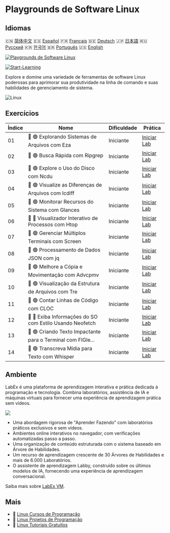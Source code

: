 # Playgrounds de Software Linux

## Idiomas

🇨🇳 [简体中文](README_zh.md) 🇪🇸 [Español](README_es.md) 🇫🇷 [Français](README_fr.md) 🇩🇪 [Deutsch](README_de.md) 🇯🇵 [日本語](README_ja.md) 🇷🇺 [Русский](README_ru.md) 🇰🇷 [한국어](README_ko.md) 🇧🇷 [Português](README_pt.md) 🇺🇸 [English](README.md) 

[![Playgrounds de Software Linux](https://cover-creator.labex.io/linux-software-playgrounds.png?lang=pt)](https://labex.io/pt/courses/linux-software-playgrounds)

[![Start-Learning](https://img.shields.io/badge/Start-Learning-whitesmoke?style=for-the-badge)](https://labex.io/pt/courses/linux-software-playgrounds)

Explore e domine uma variedade de ferramentas de software Linux poderosas para aprimorar sua produtividade na linha de comando e suas habilidades de gerenciamento de sistema.

![Linux](https://img.shields.io/badge/Linux-whitesmoke?style=for-the-badge&logo=linux)


## Exercícios

|   Índice | Nome                                                        | Dificuldade   | Prática                                                                                                                          |
|----------|-------------------------------------------------------------|---------------|----------------------------------------------------------------------------------------------------------------------------------|
|       01 | 📖 🟢 Explorando Sistemas de Arquivos com Eza               | Iniciante     | <a target='_blank' href='https://labex.io/pt/tutorials/linux-exploring-file-systems-with-eza-295948'>Iniciar Lab</a>             |
|       02 | 📖 🟢 Busca Rápida com Ripgrep                              | Iniciante     | <a target='_blank' href='https://labex.io/pt/tutorials/linux-fast-searching-with-ripgrep-384504'>Iniciar Lab</a>                 |
|       03 | 📖 🟢 Explore o Uso do Disco com Ncdu                       | Iniciante     | <a target='_blank' href='https://labex.io/pt/tutorials/linux-explore-disk-usage-with-ncdu-296141'>Iniciar Lab</a>                |
|       04 | 📖 🟢 Visualize as Diferenças de Arquivos com Icdiff        | Iniciante     | <a target='_blank' href='https://labex.io/pt/tutorials/linux-visualize-file-differences-with-icdiff-272381'>Iniciar Lab</a>      |
|       05 | 📖 🟢 Monitorar Recursos do Sistema com Glances             | Iniciante     | <a target='_blank' href='https://labex.io/pt/tutorials/linux-monitor-system-resources-with-glances-384503'>Iniciar Lab</a>       |
|       06 | 📖 🔵 Visualizador Interativo de Processos com Htop         | Iniciante     | <a target='_blank' href='https://labex.io/pt/tutorials/linux-interactive-process-viewer-with-htop-271667'>Iniciar Lab</a>        |
|       07 | 📖 🟢 Gerenciar Múltiplos Terminais com Screen              | Iniciante     | <a target='_blank' href='https://labex.io/pt/tutorials/linux-manage-multiple-terminals-with-screen-271827'>Iniciar Lab</a>       |
|       08 | 📖 🟢 Processamento de Dados JSON com jq                    | Iniciante     | <a target='_blank' href='https://labex.io/pt/tutorials/linux-json-data-processing-with-jq-279945'>Iniciar Lab</a>                |
|       09 | 📖 🟢 Melhore a Cópia e Movimentação com Advcpmv            | Iniciante     | <a target='_blank' href='https://labex.io/pt/tutorials/linux-enhance-copying-and-moving-with-advcpmv-295937'>Iniciar Lab</a>     |
|       10 | 📖 🟢 Visualização da Estrutura de Arquivos com Tre         | Iniciante     | <a target='_blank' href='https://labex.io/pt/tutorials/linux-file-structure-visualization-with-tre-384505'>Iniciar Lab</a>       |
|       11 | 📖 🟢 Contar Linhas de Código com CLOC                      | Iniciante     | <a target='_blank' href='https://labex.io/pt/tutorials/linux-count-lines-of-code-with-cloc-273383'>Iniciar Lab</a>               |
|       12 | 📖 🔵 Exiba Informações do SO com Estilo Usando Neofetch    | Iniciante     | <a target='_blank' href='https://labex.io/pt/tutorials/linux-display-os-info-stylishly-with-neofetch-299825'>Iniciar Lab</a>     |
|       13 | 📖 🟢 Criando Texto Impactante para o Terminal com FIGle... | Iniciante     | <a target='_blank' href='https://labex.io/pt/tutorials/linux-crafting-striking-terminal-text-with-figlet-272383'>Iniciar Lab</a> |
|       14 | 📖 🟢 Transcreva Mídia para Texto com Whisper               | Iniciante     | <a target='_blank' href='https://labex.io/pt/tutorials/linux-transcribe-media-to-text-with-whisper-289658'>Iniciar Lab</a>       |

## Ambiente

LabEx é uma plataforma de aprendizagem interativa e prática dedicada à programação e tecnologia. Combina laboratórios, assistência de IA e máquinas virtuais para fornecer uma experiência de aprendizagem prática sem vídeos.

![](https://tutorial-screenshot.getvm.io/images/vm-1725247253.png)

- Uma abordagem rigorosa de "Aprender Fazendo" com laboratórios práticos exclusivos e sem vídeos.
- Ambientes online interativos no navegador, com verificações automatizadas passo a passo.
- Uma organização de conteúdo estruturada com o sistema baseado em Árvore de Habilidades.
- Um recurso de aprendizagem crescente de 30 Árvores de Habilidades e mais de 6.000 Laboratórios.
- O assistente de aprendizagem Labby, construído sobre os últimos modelos de IA, fornecendo uma experiência de aprendizagem conversacional.

Saiba mais sobre [LabEx VM](https://support.labex.io/using-labex/virtual-machine).

## Mais

- 🔗 [Linux Cursos de Programação](https://github.com/labex-labs/awesome-programming-courses)
- 🔗 [Linux Projetos de Programação](https://github.com/labex-labs/awesome-programming-projects)
- 🔗 [Linux Tutoriais Gratuitos](https://github.com/labex-labs/linux-free-tutorials)

